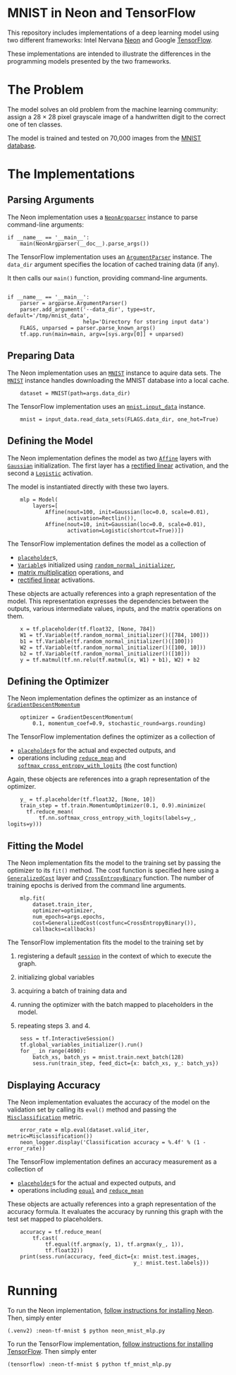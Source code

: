 # MNIST in Neon and TensorFlow

This repository includes implementations of a deep learning model using two
different frameworks: Intel Nervana
[Neon](http://neon.nervanasys.com/docs/latest/index.html) and Google
[TensorFlow](https://www.tensorflow.org/). 

These implementations are intended to illustrate the differences in the
programming models presented by the two frameworks.

# The Problem

The model solves an old problem from the machine learning community: assign a
28 &times; 28 pixel grayscale image of a handwritten digit to the correct one
of ten classes.

The model is trained and tested on 70,000 images from the [MNIST
database](https://en.wikipedia.org/wiki/MNIST_database).

# The Implementations

## Parsing Arguments

The Neon implementation uses a [`NeonArgparser`](http://neon.nervanasys.com/docs/latest/generated/neon.util.argparser.NeonArgparser.html) instance to parse command-line arguments:

```
if __name__ == '__main__':
    main(NeonArgparser(__doc__).parse_args())
```

The TensorFlow implementation uses an [`ArgumentParser`](https://docs.python.org/2/library/argparse.html#argumentparser-objects) instance. The
`data_dir` argument specifies the location of cached training data (if any).

It then calls our `main()` function, providing command-line arguments.

```

if __name__ == '__main__':
    parser = argparse.ArgumentParser()
    parser.add_argument('--data_dir', type=str, default='/tmp/mnist_data',
                        help='Directory for storing input data')
    FLAGS, unparsed = parser.parse_known_args()
    tf.app.run(main=main, argv=[sys.argv[0]] + unparsed)
```

## Preparing Data

The Neon implementation uses an [`MNIST`](http://neon.nervanasys.com/docs/latest/datasets.html#mnist) instance to aquire data sets. The
[`MNIST`](http://neon.nervanasys.com/docs/latest/datasets.html#mnist) instance handles downloading the MNIST database into a local cache.

```
    dataset = MNIST(path=args.data_dir)
```

The TensorFlow implementation uses an [`mnist.input_data`](https://github.com/tensorflow/tensorflow/tree/master/tensorflow/examples/tutorials/mnist/?hl=fr) instance. 

```
    mnist = input_data.read_data_sets(FLAGS.data_dir, one_hot=True)
```

## Defining the Model

The Neon implementation defines the model as two [`Affine`](http://neon.nervanasys.com/docs/latest/layers.html#compound-layers) layers with
[`Gaussian`](http://neon.nervanasys.com/docs/latest/initializers.html) initialization. The first layer has a [rectified linear](http://neon.nervanasys.com/docs/latest/activations.html) activation,
and the second a [`Logistic`](http://neon.nervanasys.com/docs/latest/activations.html) activation.

The model is instantiated directly with these two layers.

```
    mlp = Model(
        layers=[
            Affine(nout=100, init=Gaussian(loc=0.0, scale=0.01),
                   activation=Rectlin()),
            Affine(nout=10, init=Gaussian(loc=0.0, scale=0.01),
                   activation=Logistic(shortcut=True))])
```

The TensorFlow implementation defines the model as a collection of

* [`placeholder`](https://www.tensorflow.org/api_docs/python/tf/placeholder)s, 
* [`Variable`](https://www.tensorflow.org/api_docs/python/tf/Variable)s initialized using [`random_normal_initializer`](https://www.tensorflow.org/api_docs/python/tf/random_normal_initializer), 
* [matrix multiplication](https://www.tensorflow.org/api_docs/python/tf/matmul) operations, and
* [rectified linear](https://www.tensorflow.org/api_docs/python/tf/nn/relu) activations. 

These objects are actually references into a graph representation of the model.
This representation expresses the dependencies between the outputs, various
intermediate values, inputs, and the matrix operations on them.

```
    x = tf.placeholder(tf.float32, [None, 784])
    W1 = tf.Variable(tf.random_normal_initializer()([784, 100]))
    b1 = tf.Variable(tf.random_normal_initializer()([100]))
    W2 = tf.Variable(tf.random_normal_initializer()([100, 10]))
    b2 = tf.Variable(tf.random_normal_initializer()([10]))
    y = tf.matmul(tf.nn.relu(tf.matmul(x, W1) + b1), W2) + b2
```

## Defining the Optimizer

The Neon implementation defines the optimizer as an instance of [`GradientDescentMomentum`](http://neon.nervanasys.com/docs/latest/optimizers.html#stochastic-gradient-descent)

```
    optimizer = GradientDescentMomentum(
        0.1, momentum_coef=0.9, stochastic_round=args.rounding)
```

The TensorFlow implementation defines the optimizer as a collection of 

* [`placeholder`](https://www.tensorflow.org/api_docs/python/tf/placeholder)s for the actual and expected outputs, and
* operations including [`reduce_mean`](https://www.tensorflow.org/api_docs/python/tf/reduce_mean) and [`softmax_cross_entropy_with_logits`](https://www.tensorflow.org/versions/master/api_docs/python/tf/nn/softmax_cross_entropy_with_logits) (the cost function)

Again, these objects are references into a graph representation of the
optimizer.

```
    y_ = tf.placeholder(tf.float32, [None, 10])
    train_step = tf.train.MomentumOptimizer(0.1, 0.9).minimize(
      tf.reduce_mean(
          tf.nn.softmax_cross_entropy_with_logits(labels=y_, logits=y)))
```

## Fitting the Model

The Neon implementation fits the model to the training set by passing the
optimizer to its `fit()` method. The cost function is specified here using a
[`GeneralizedCost`](http://neon.nervanasys.com/docs/latest/generated/neon.layers.layer.GeneralizedCost.html) layer and
[`CrossEntropyBinary`](http://neon.nervanasys.com/docs/latest/generated/neon.transforms.cost.CrossEntropyBinary.html) function. The number of training epochs is
derived from the command line arguments.

```
    mlp.fit(
        dataset.train_iter,
        optimizer=optimizer,
        num_epochs=args.epochs,
        cost=GeneralizedCost(costfunc=CrossEntropyBinary()),
        callbacks=callbacks)
```

The TensorFlow implementation fits the model to the training set by 

1. registering a default
[`session`](https://www.tensorflow.org/programmers_guide/graphs#executing_a_graph_in_a_tfsession) in the context of which to execute the graph. 

2. initializing global variables

3. acquiring a batch of training data and

4. running the optimizer with the batch mapped to placeholders in the model.

5. repeating steps 3. and 4.

```
    sess = tf.InteractiveSession()
    tf.global_variables_initializer().run()
    for _ in range(4690):
        batch_xs, batch_ys = mnist.train.next_batch(128)
        sess.run(train_step, feed_dict={x: batch_xs, y_: batch_ys})
```

## Displaying Accuracy

The Neon implementation evaluates the accuracy of the model on the validation set by calling its `eval()` method and passing the [`Misclassification`](http://neon.nervanasys.com/docs/latest/generated/neon.transforms.cost.Misclassification.html) metric.

```
    error_rate = mlp.eval(dataset.valid_iter, metric=Misclassification())
    neon_logger.display('Classification accuracy = %.4f' % (1 - error_rate))
```

The TensorFlow implementation defines an accuracy measurement as a collection of 

* [`placeholder`]()s for the actual and expected outputs, and 
* operations including [`equal`](https://www.tensorflow.org/versions/r1.3/api_docs/python/tf/equal) and [`reduce_mean`](https://www.tensorflow.org/api_docs/python/tf/reduce_mean)

These objects are actually references into a graph representation of the
accuracy formula. It evaluates the accuracy by running this graph with the test
set mapped to placeholders.

```
    accuracy = tf.reduce_mean(
        tf.cast(
            tf.equal(tf.argmax(y, 1), tf.argmax(y_, 1)), 
            tf.float32))
    print(sess.run(accuracy, feed_dict={x: mnist.test.images,
                                        y_: mnist.test.labels}))
```

# Running

To run the Neon implementation, [follow instructions for installing Neon](http://neon.nervanasys.com/docs/latest/installation.html). Then, simply enter

```
(.venv2) :neon-tf-mnist $ python neon_mnist_mlp.py 
```

To run the TensorFlow implementation, [follow instructions for installing TensorFlow](https://www.tensorflow.org/install/). Then simply enter

```
(tensorflow) :neon-tf-mnist $ python tf_mnist_mlp.py
```